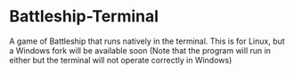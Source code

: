 # Battleship-Terminal
A game of Battleship that runs natively in the terminal. This is for Linux, but a Windows fork will be available soon (Note that the program will run in either but the terminal will not operate correctly in Windows)
